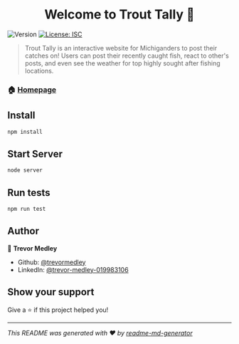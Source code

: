<h1 align="center">Welcome to Trout Tally 👋</h1>
<p>
  <img alt="Version" src="https://img.shields.io/badge/version-(1.0.0)-blue.svg?cacheSeconds=2592000" />
  <a href="#" target="_blank">
    <img alt="License: ISC" src="https://img.shields.io/badge/License-ISC-yellow.svg" />
  </a>
</p>

> Trout Tally is an interactive website for Michiganders to post their catches on! Users can post their recently caught fish, react to other's posts, and even see the weather for top highly sought after fishing locations. 

### 🏠 [Homepage](file:///Users/trevormedley/Desktop/Bright%20Paths/TroutTally/client/index.html)

## Install

```sh
npm install
```

## Start Server

```sh
node server
```

## Run tests

```sh
npm run test
```

## Author

👤 **Trevor Medley**

* Github: [@trevormedley](https://github.com/trevormedley)
* LinkedIn: [@trevor-medley-019983106](https://linkedin.com/in/trevor-medley-019983106)

## Show your support

Give a ⭐️ if this project helped you!

***
_This README was generated with ❤️ by [readme-md-generator](https://github.com/kefranabg/readme-md-generator)_
